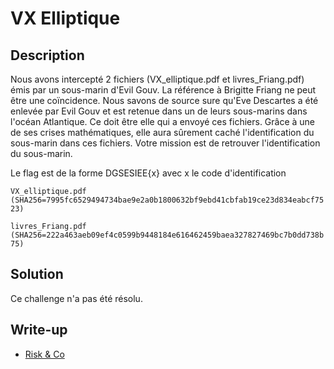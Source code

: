 # VX Elliptique

## Description

Nous avons intercepté 2 fichiers (VX_elliptique.pdf et livres_Friang.pdf) émis par un sous-marin d'Evil Gouv. La référence à Brigitte Friang ne peut être une coïncidence. Nous savons de source sure qu'Eve Descartes a été enlevée par Evil Gouv et est retenue dans un de leurs sous-marins dans l'océan Atlantique. Ce doit être elle qui a envoyé ces fichiers. Grâce à une de ses crises mathématiques, elle aura sûrement caché l'identification du sous-marin dans ces fichiers. Votre mission est de retrouver l'identification du sous-marin.

Le flag est de la forme DGSESIEE{x} avec x le code d'identification

`VX_elliptique.pdf (SHA256=7995fc6529494734bae9e2a0b1800632bf9ebd41cbfab19ce23d834eabcf7523)`

`livres_Friang.pdf (SHA256=222a463aeb09ef4c0599b9448184e616462459baea327827469bc7b0dd738b75)`

## Solution

Ce challenge n'a pas été résolu.

## Write-up

- [Risk & Co](https://blog-cyber.riskeco.com/brigitte-friang-challenge-write-up/)